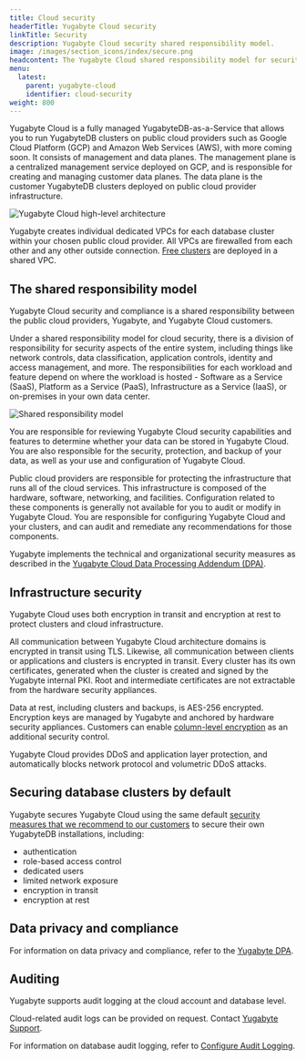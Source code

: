 ```yaml
---
title: Cloud security
headerTitle: Yugabyte Cloud security
linkTitle: Security
description: Yugabyte Cloud security shared responsibility model.
image: /images/section_icons/index/secure.png
headcontent: The Yugabyte Cloud shared responsibility model for security.
menu:
  latest:
    parent: yugabyte-cloud
    identifier: cloud-security
weight: 800
---
```


Yugabyte Cloud is a fully managed YugabyteDB-as-a-Service that allows you to run YugabyteDB clusters on public cloud providers such as Google Cloud Platform (GCP) and Amazon Web Services (AWS), with more coming soon. It consists of management and data planes. The management plane is a centralized management service deployed on GCP, and is responsible for creating and managing customer data planes. The data plane is the customer YugabyteDB clusters deployed on public cloud provider infrastructure. 

![Yugabyte Cloud high-level architecture](/images/yb-cloud/cloud-security-diagram.png)

Yugabyte creates individual dedicated VPCs for each database cluster within your chosen public cloud provider. All VPCs are firewalled from each other and any other outside connection. [Free clusters](../cloud-faq/#what-are-the-differences-between-free-and-paid-clusters) are deployed in a shared VPC.

## The shared responsibility model

Yugabyte Cloud security and compliance is a shared responsibility between the public cloud providers, Yugabyte, and Yugabyte Cloud customers.

Under a shared responsibility model for cloud security, there is a division of responsibility for security aspects of the entire system, including things like network controls, data classification, application controls, identity and access management, and more. The responsibilities for each workload and feature depend on where the workload is hosted - Software as a Service (SaaS), Platform as a Service (PaaS), Infrastructure as a Service (IaaS), or on-premises in your own data center.

![Shared responsibility model](/images/yb-cloud/cloud-shared-responsibility.png)

You are responsible for reviewing Yugabyte Cloud security capabilities and features to determine whether your data can be stored in Yugabyte Cloud. You are also responsible for the security, protection, and backup of your data, as well as your use and configuration of Yugabyte Cloud. 

Public cloud providers are responsible for protecting the infrastructure that runs all of the cloud services. This infrastructure is composed of the hardware, software, networking, and facilities. Configuration related to these components is generally not available for you to audit or modify in Yugabyte Cloud. You are responsible for configuring Yugabyte Cloud and your clusters, and can audit and remediate any recommendations for those components.

Yugabyte implements the technical and organizational security measures as described in the [Yugabyte Cloud Data Processing Addendum (DPA)](https://www.yugabyte.com/yugabyte-cloud-data-processing-addendum/). 

## Infrastructure security

Yugabyte Cloud uses both encryption in transit and encryption at rest to protect clusters and cloud infrastructure.

All communication between Yugabyte Cloud architecture domains is encrypted in transit using TLS. Likewise, all communication between clients or applications and clusters is encrypted in transit. Every cluster has its own certificates, generated when the cluster is created and signed by the Yugabyte internal PKI. Root and intermediate certificates are not extractable from the hardware security appliances.

Data at rest, including clusters and backups, is AES-256 encrypted. Encryption keys are managed by Yugabyte and anchored by hardware security appliances. Customers can enable [column-level encryption](../../secure/column-level-encryption) as an additional security control. 

Yugabyte Cloud provides DDoS and application layer protection, and automatically blocks network protocol and volumetric DDoS attacks.

## Securing database clusters by default

Yugabyte secures Yugabyte Cloud using the same default [security measures that we recommend to our customers](../../secure/security-checklist/) to secure their own YugabyteDB installations, including:

- authentication
- role-based access control
- dedicated users
- limited network exposure
- encryption in transit
- encryption at rest

## Data privacy and compliance

For information on data privacy and compliance, refer to the [Yugabyte DPA](https://www.yugabyte.com/yugabyte-cloud-data-processing-addendum/).

## Auditing

Yugabyte supports audit logging at the cloud account and database level.

Cloud-related audit logs can be provided on request. Contact [Yugabyte Support](https://support.yugabyte.com/hc/en-us/requests/new?ticket_form_id=360003113431).

For information on database audit logging, refer to [Configure Audit Logging](../../secure/audit-logging/audit-logging-ysql/).
